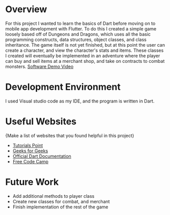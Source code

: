 # Overview
For this project I wanted to learn the basics of Dart before moving on to mobile app development with Flutter. To do this I created a simple game loosely based 
off of Dungeons and Dragons, which uses all the basic programming constructs, data structures, object classes, and class inheritance. The game itself is not yet 
finished, but at this point the user can create a character, and view the character's stats and items. These classes I created will eventually be implemented in
an adventure where the player can buy and sell items at a merchant shop, and take on contracts to combat monsters. 
[Software Demo Video](https://youtu.be/dH3XuQ4yxhI)

# Development Environment

I used Visual studio code as my IDE, and the program is written in Dart.

# Useful Websites

{Make a list of websites that you found helpful in this project}
* [Tutorials Point](https://www.tutorialspoint.com/dart_programming)
* [Geeks for Geeks](https://www.geeksforgeeks.org/)
* [Official Dart Documentation](https://dart.dev/guides/language/language-tour)
* [Free Code Camp](https://www.freecodecamp.org/)

# Future Work
* Add additional methods to player class
* Create new classes for combat, and merchant
* Finish implementation of the rest of the game
